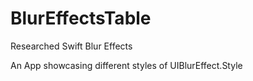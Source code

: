 # BlurEffectsTable
Researched Swift Blur Effects

An App showcasing different styles of UIBlurEffect.Style
